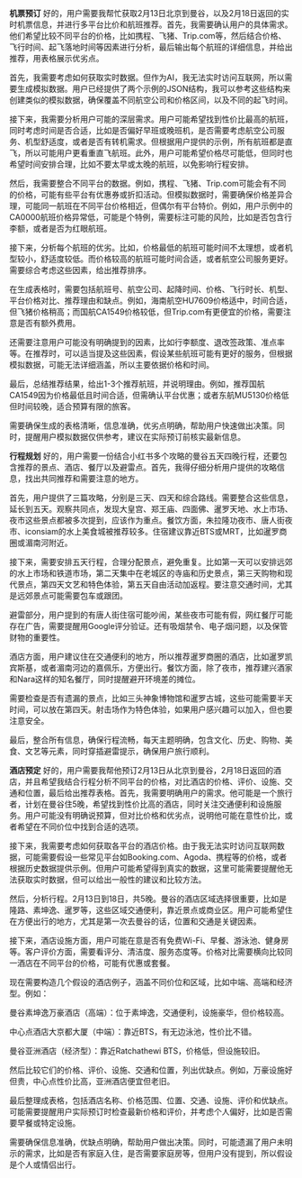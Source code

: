 **机票预订**
好的，用户需要我帮忙获取2月13日北京到曼谷，以及2月18日返回的实时机票信息，并进行多平台比价和航班推荐。首先，我需要确认用户的具体需求。他们希望比较不同平台的价格，比如携程、飞猪、Trip.com等，然后结合价格、飞行时间、起飞落地时间等因素进行分析，最后输出每个航班的详细信息，并给出推荐，用表格展示优劣点。

首先，我需要考虑如何获取实时数据。但作为AI，我无法实时访问互联网，所以需要生成模拟数据。用户已经提供了两个示例的JSON结构，我可以参考这些结构来创建类似的模拟数据，确保覆盖不同航空公司和价格区间，以及不同的起飞时间。

接下来，我需要分析用户可能的深层需求。用户可能希望找到性价比最高的航班，同时考虑时间是否合适，比如是否偏好早班或晚班机，是否需要考虑航空公司服务、机型舒适度，或者是否有转机需求。但根据用户提供的示例，所有航班都是直飞，所以可能用户更看重直飞航班。此外，用户可能希望价格尽可能低，但同时也希望时间安排合理，比如不要太早或太晚的航班，以免影响行程安排。

然后，我需要整合不同平台的数据。例如，携程、飞猪、Trip.com可能会有不同的价格，可能有些平台有优惠券或折扣活动。但模拟数据时，需要确保价格差异合理，可能同一航班在不同平台价格相近，但偶尔有平台特价。例如，用户示例中的CA0000航班价格异常低，可能是个特例，需要标注可能的风险，比如是否包含行李额，或者是否为红眼航班。

接下来，分析每个航班的优劣。比如，价格最低的航班可能时间不太理想，或者机型较小，舒适度较低。而价格较高的航班可能时间合适，或者航空公司服务更好。需要综合考虑这些因素，给出推荐排序。

在生成表格时，需要包括航班号、航空公司、起降时间、价格、飞行时长、机型、平台价格对比、推荐理由和缺点。例如，海南航空HU7609价格适中，时间合适，但飞猪价格稍高；而国航CA1549价格较低，但Trip.com有更便宜的价格，需要注意是否有额外费用。

还需要注意用户可能没有明确提到的因素，比如行李额度、退改签政策、准点率等。在推荐时，可以适当提及这些因素，假设某些航班可能有更好的服务，但根据模拟数据，可能无法详细涵盖，所以主要依据价格和时间。

最后，总结推荐结果，给出1-3个推荐航班，并说明理由。例如，推荐国航CA1549因为价格最低且时间合适，但需确认平台优惠；或者东航MU5130价格低但时间较晚，适合预算有限的旅客。

需要确保生成的表格清晰，信息准确，优劣点明确，帮助用户快速做出决策。同时，提醒用户模拟数据仅供参考，建议在实际预订前核实最新信息。

**行程规划**
好的，用户需要一份结合小红书多个攻略的曼谷五天四晚行程，还要包含推荐的景点、酒店、餐厅以及避雷点。首先，我得仔细分析用户提供的攻略信息，找出共同推荐和需要注意的地方。

首先，用户提供了三篇攻略，分别是三天、四天和综合路线。需要整合这些信息，延长到五天。观察共同点，发现大皇宫、郑王庙、四面佛、暹罗天地、水上市场、夜市这些景点都被多次提到，应该作为重点。餐饮方面，朱拉隆功夜市、唐人街夜市、iconsiam的水上美食城被推荐较多。住宿建议靠近BTS或MRT，比如暹罗商圈或湄南河附近。

接下来，需要安排五天行程，合理分配景点，避免重复。比如第一天可以安排远郊的水上市场和铁道市场，第二天集中在老城区的寺庙和历史景点，第三天购物和现代景点，第四天文艺和特色体验，第五天自由活动加返程。要注意交通时间，尤其是远郊景点可能需要包车或跟团。

避雷部分，用户提到的有唐人街住宿可能吵闹，某些夜市可能有假，网红餐厅可能存在广告，需要提醒用Google评分验证。还有吸烟禁令、电子烟问题，以及保管财物的重要性。

酒店方面，用户建议住在交通便利的地方，所以推荐暹罗商圈的酒店，比如暹罗凯宾斯基，或者湄南河边的嘉佩乐，方便出行。餐饮方面，除了夜市，推荐建兴酒家和Nara这样的知名餐厅，同时提醒避开环境差的摊位。

需要检查是否有遗漏的景点，比如三头神象博物馆和暹罗古城，这些可能需要半天时间，可以放在第四天。射击场作为特色体验，如果用户感兴趣可以加入，但也要注意安全。

最后，整合所有信息，确保行程流畅，每天主题明确，包含文化、历史、购物、美食、文艺等元素，同时穿插避雷提示，确保用户旅行顺利。

**酒店预定**
好的，用户需要我帮他预订2月13日从北京到曼谷，2月18日返回的酒店，并且希望我结合行程分析不同平台的价格，对比酒店的价格、评价、设施、交通和位置，最后给出推荐表格。首先，我需要明确用户的需求。他可能是一个旅行者，计划在曼谷住5晚，希望找到性价比高的酒店，同时关注交通便利和设施服务。用户可能没有明确说预算，但对比价格和优劣点，说明他可能在意性价比，或者希望在不同价位中找到合适的选项。

接下来，我需要考虑如何获取各平台的酒店价格。由于我无法实时访问互联网数据，可能需要假设一些常见平台如Booking.com、Agoda、携程等的价格，或者根据历史数据提供示例。但用户可能希望得到真实的数据，这里可能需要提醒他无法获取实时数据，但可以给出一般性的建议和比较方法。

然后，分析行程。2月13日到18日，共5晚。曼谷的酒店区域选择很重要，比如是隆路、素坤逸、暹罗等，这些区域交通便利，靠近景点或商业区。用户可能希望住在方便出行的地方，尤其是第一次去曼谷的话，位置和交通是关键因素。

接下来，酒店设施方面，用户可能在意是否有免费Wi-Fi、早餐、游泳池、健身房等。客户评价方面，需要看评分、清洁度、服务态度等。价格对比需要横向比较同一酒店在不同平台的价格，可能有优惠或套餐。

现在需要构造几个假设的酒店例子，涵盖不同价位和区域，比如中端、高端和经济型。例如：

曼谷素坤逸万豪酒店（高端）：位于素坤逸，交通便利，设施豪华，但价格较高。

中心点酒店大京都大厦（中端）：靠近BTS，有无边泳池，性价比不错。

曼谷亚洲酒店（经济型）：靠近Ratchathewi BTS，价格低，但设施较旧。

然后比较它们的价格、评价、设施、交通和位置，列出优缺点。例如，万豪设施好但贵，中心点性价比高，亚洲酒店便宜但老旧。

最后整理成表格，包括酒店名称、价格范围、位置、交通、设施、评价和优缺点。可能需要提醒用户实际预订时检查最新价格和评价，并考虑个人偏好，比如是否需要早餐或特定设施。

需要确保信息准确，优缺点明确，帮助用户做出决策。同时，可能遗漏了用户未明示的需求，比如是否有家庭入住，是否需要家庭房等，但用户没有提到，所以假设是个人或情侣出行。